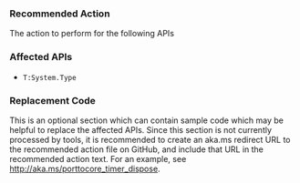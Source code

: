 ### Recommended Action
The action to perform for the following APIs

### Affected APIs
* `T:System.Type`

### Replacement Code
This is an optional section which can contain sample code which may be helpful to replace the affected APIs.
Since this section is not currently processed by tools, it is recommended to create an aka.ms redirect URL
to the recommended action file on GitHub, and include that URL in the recommended action text.  For an example,
see http://aka.ms/porttocore_timer_dispose. 